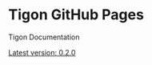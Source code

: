 # Tigon GitHub Pages

Tigon Documentation

[Latest version: 0.2.0](http://docs.tigon.io/tigon/current)
